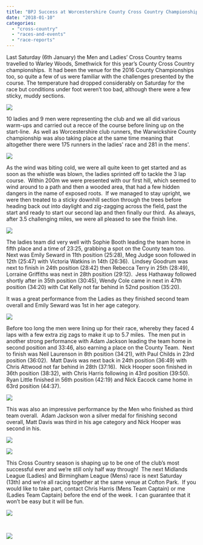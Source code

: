 ```yaml
---
title: "BPJ Success at Worcestershire County Cross Country Championships"
date: "2018-01-10"
categories: 
  - "cross-country"
  - "races-and-events"
  - "race-reports"
---
```


Last Saturday (6th January) the Men and Ladies’ Cross Country teams travelled to Warley Woods, Smethwick for this year’s County Cross Country championships.  It had been the venue for the 2016 County Championships too, so quite a few of us were familiar with the challenges presented by the course. The temperature had dropped considerably on Saturday for the race but conditions under foot weren’t too bad, although there were a few sticky, muddy sections.

![](https://bpj.org.uk/wp-content/uploads/2018/01/Warley-Ladies-795x478.jpg)

10 ladies and 9 men were representing the club and we all did various warm-ups and carried out a recce of the course before lining up on the start-line.  As well as Worcestershire club runners, the Warwickshire County championship was also taking place at the same time meaning that altogether there were 175 runners in the ladies' race and 281 in the mens'.

![](https://bpj.org.uk/wp-content/uploads/2018/01/Warley-Woods-Bec-795x530.jpg)

As the wind was biting cold, we were all quite keen to get started and as soon as the whistle was blown, the ladies sprinted off to tackle the 3 lap course.  Within 200m we were presented with our first hill, which seemed to wind around to a path and then a wooded area, that had a few hidden dangers in the name of exposed roots.  If we managed to stay upright, we were then treated to a sticky downhill section through the trees before heading back out into daylight and zig-zagging across the field, past the start and ready to start our second lap and then finally our third.  As always, after 3.5 challenging miles, we were all pleased to see the finish line.

![](https://bpj.org.uk/wp-content/uploads/2018/01/Warley-woods-3-533x800.jpg)

The ladies team did very well with Sophie Booth leading the team home in fifth place and a time of 23:25, grabbing a spot on the County team too.  Next was Emily Seward in 11th position (25:28), Meg Judge soon followed in 12th (25:47) with Victoria Watkins in 14th (26:36).  Lindsey Goodrum was next to finish in 24th position (28:42) then Rebecca Terry in 25th (28:49), Lorraine Griffiths was next in 28th position (29:12).  Jess Hathaway followed shortly after in 35th position (30:45), Wendy Cole came in next in 47th position (34:20) with Cat Kelly not far behind in 52nd position (35:20).

It was a great performance from the Ladies as they finished second team overall and Emily Seward was 1st in her age category.

![](https://bpj.org.uk/wp-content/uploads/2018/01/Warley-ladies-winning-team-640x800.jpg)

Before too long the men were lining up for their race, whereby they faced 4 laps with a few extra zig zags to make it up to 5.7 miles.  The men put in another strong performance with Adam Jackson leading the team home in second position and 33:46, also earning a place on the County Team.  Next to finish was Neil Laurenson in 8th position (34:21), with Paul Childs in 23rd position (36:02).  Matt Davis was next back in 24th position (36:49) with Chris Attwood not far behind in 28th (37:16).  Nick Hooper soon finished in 36th position (38:32), with Chris Harris following in 43rd position (39:50).  Ryan Little finished in 56th position (42:19) and Nick Eacock came home in 63rd position (44:37).

![](https://bpj.org.uk/wp-content/uploads/2018/01/Warley-Woods-Adam-533x800.jpg)

This was also an impressive performance by the Men who finished as third team overall.  Adam Jackson won a silver medal for finishing second overall, Matt Davis was third in his age category and Nick Hooper was second in his.

![](https://bpj.org.uk/wp-content/uploads/2018/01/Warley-Woods-Matt-and-Chris-795x530.jpg)

![](https://bpj.org.uk/wp-content/uploads/2018/01/Warley-Woods-Nick-533x800.jpg)

This Cross Country season is shaping up to be one of the club’s most successful ever and we’re still only half way through!  The next Midlands League (Ladies) and Birmingham League (Mens) race is next Saturday (13th) and we’re all racing together at the same venue at Cofton Park.  If you would like to take part, contact Chris Harris (Mens Team Captain) or me (Ladies Team Captain) before the end of the week.  I can guarantee that it won’t be easy but it will be fun.

![](https://bpj.org.uk/wp-content/uploads/2018/01/Warley-Woods-Chris-533x800.jpg)

 

![](https://bpj.org.uk/wp-content/uploads/2018/01/Warley-Woods-Neil-533x800.jpg)
